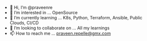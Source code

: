 - 👋 Hi, I’m @praveenre
- 👀 I’m interested in ... OpenSource
- 🌱 I’m currently learning ... K8s, Python, Terraform, Ansible, Public Clouds, CI/CD
- 💞️ I’m looking to collaborate on ... All my learnings
- 📫 How to reach me ... praveen.repelle@gmx.com

<!---
praveenre/praveenre is a ✨ special ✨ repository because its `README.md` (this file) appears on your GitHub profile.
You can click the Preview link to take a look at your changes.
--->
